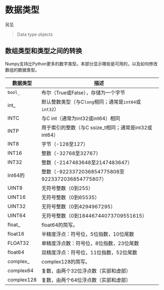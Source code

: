 # 数据类型

另见

> Data type objects

## 数组类型和类型之间的转换

Numpy支持比Python更多的数字类型。本部分显示哪些是可用的，以及如何修改数组的数据类型。

数据类型 | 描述
---|---
``bool_`` |布尔（True或False），存储为一个字节
int_ | 默认整数类型（与C``long``相同；通常是``int64``或``int32``）
INTC | 与C int（通常为int32或int64）相同
INTP | 用于索引的整数（与C ssize_t相同；通常是int32或int64）
INT8 | 字节（-128至127）
INT16 | 整数（-32768至32767）
INT32 | 整数（-2147483648至2147483647）
Int64的 | 整数（-9223372036854775808至9223372036854775807）
UINT8 | 无符号整数（0到255）
UINT16 | 无符号整数（0到65535）
UINT32 | 无符号整数（0到4294967295）
UINT64 | 无符号整数（0到18446744073709551615）
float_ | float64的简写。
float16 | 半精度浮点：符号位，5位指数，10位尾数
FLOAT32 | 单精度浮点数：符号位，8位指数，23位尾数
float64 | 双精度浮点：符号位，11位指数，52位尾数
complex_ | complex128的简写。
complex64 | 复数，由两个32位浮点数（实部和虚部）
complex128 | 复数，由两个64位浮点数（实部和虚部）